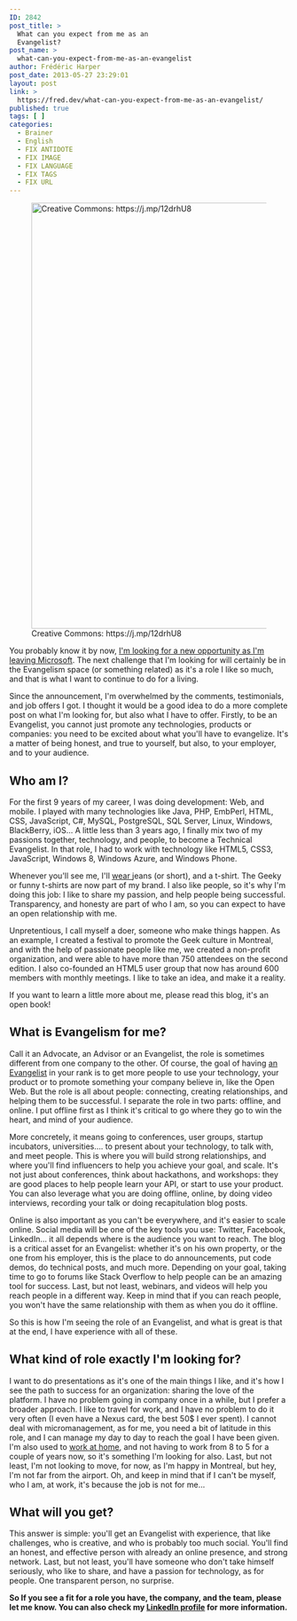 ```yaml
---
ID: 2842
post_title: >
  What can you expect from me as an
  Evangelist?
post_name: >
  what-can-you-expect-from-me-as-an-evangelist
author: Frédéric Harper
post_date: 2013-05-27 23:29:01
layout: post
link: >
  https://fred.dev/what-can-you-expect-from-me-as-an-evangelist/
published: true
tags: [ ]
categories:
  - Brainer
  - English
  - FIX ANTIDOTE
  - FIX IMAGE
  - FIX LANGUAGE
  - FIX TAGS
  - FIX URL
---
```

<figure><img src="http://fred.dev/wp-content/uploads/2013/05/4016547286_b3f0b04831_b.jpg" alt="Creative Commons: https://j.mp/12drhU8" width="1024" height="768" /><figcaption>Creative Commons: https://j.mp/12drhU8</figcaption></figure>
You probably know it by now, <a title="I’m leaving Microsoft, looking for a new opportunity" href="http://fred.dev/im-leaving-microsoft-looking-for-a-new-opportunity/">I'm looking for a new opportunity as I'm leaving Microsoft</a>. The next challenge that I'm looking for will certainly be in the Evangelism space (or something related) as it's a role I like so much, and that is what I want to continue to do for a living.

Since the announcement, I'm overwhelmed by the comments, testimonials, and job offers I got. I thought it would be a good idea to do a more complete post on what I'm looking for, but also what I have to offer. Firstly, to be an Evangelist, you cannot just promote any technologies, products or companies: you need to be excited about what you'll have to evangelize. It's a matter of being honest, and true to yourself, but also, to your employer, and to your audience.
<h2>Who am I?</h2>
For the first 9 years of my career, I was doing development: Web, and mobile. I played with many technologies like Java, PHP, EmbPerl, HTML, CSS, JavaScript, C#, MySQL, PostgreSQL, SQL Server, Linux, Windows, BlackBerry, iOS… A little less than 3 years ago, I finally mix two of my passions together, technology, and people, to become a Technical Evangelist. In that role, I had to work with technology like HTML5, CSS3, JavaScript, Windows 8, Windows Azure, and Windows Phone.

Whenever you'll see me, I'll <a title="The most dressed I can be" href="https://fred.dev/the-most-dressed-i-can-be/">wear </a>jeans (or short), and a t-shirt. The Geeky or funny t-shirts are now part of my brand. I also like people, so it's why I'm doing this job: I like to share my passion, and help people being successful. Transparency, and honesty are part of who I am, so you can expect to have an open relationship with me.

Unpretentious, I call myself a doer, someone who make things happen. As an example, I created a festival to promote the Geek culture in Montreal, and with the help of passionate people like me, we created a non-profit organization, and were able to have more than 750 attendees on the second edition. I also co-founded an HTML5 user group that now has around 600 members with monthly meetings. I like to take an idea, and make it a reality.

If you want to learn a little more about me, please read this blog, it's an open book!
<h2>What is Evangelism for me?</h2>
Call it an Advocate, an Advisor or an Evangelist, the role is sometimes different from one company to the other. Of course, the goal of having <a title="So you want to be an Evangelist?" href="http://fred.dev/so-you-want-to-be-an-evangelist/">an Evangelist</a> in your rank is to get more people to use your technology, your product or to promote something your company believe in, like the Open Web. But the role is all about people: connecting, creating relationships, and helping them to be successful. I separate the role in two parts: offline, and online. I put offline first as I think it's critical to go where they go to win the heart, and mind of your audience.

More concretely, it means going to conferences, user groups, startup incubators, universities…. to present about your technology, to talk with, and meet people. This is where you will build strong relationships, and where you'll find influencers to help you achieve your goal, and scale. It's not just about conferences, think about hackathons, and workshops: they are good places to help people learn your API, or start to use your product. You can also leverage what you are doing offline, online, by doing video interviews, recording your talk or doing recapitulation blog posts.

Online is also important as you can't be everywhere, and it's easier to scale online. Social media will be one of the key tools you use: Twitter, Facebook, LinkedIn… it all depends where is the audience you want to reach. The blog is a critical asset for an Evangelist: whether it's on his own property, or the one from his employer, this is the place to do announcements, put code demos, do technical posts, and much more. Depending on your goal, taking time to go to forums like Stack Overflow to help people can be an amazing tool for success. Last, but not least, webinars, and videos will help you reach people in a different way. Keep in mind that if you can reach people, you won't have the same relationship with them as when you do it offline.

So this is how I'm seeing the role of an Evangelist, and what is great is that at the end, I have experience with all of these.
<h2>What kind of role exactly I'm looking for?</h2>
I want to do presentations as it's one of the main things I like, and it's how I see the path to success for an organization: sharing the love of the platform. I have no problem going in company once in a while, but I prefer a broader approach. I like to travel for work, and I have no problem to do it very often (I even have a Nexus card, the best 50$ I ever spent). I cannot deal with micromanagement, as for me, you need a bit of latitude in this role, and I can manage my day to day to reach the goal I have been given. I'm also used to <a title="So you want to work at home?" href="https://fred.dev/so-you-want-to-work-at-home/">work at home</a>, and not having to work from 8 to 5 for a couple of years now, so it's something I'm looking for also. Last, but not least, I'm not looking to move, for now, as I'm happy in Montreal, but hey, I'm not far from the airport. Oh, and keep in mind that if I can't be myself, who I am, at work, it's because the job is not for me…
<h2>What will you get?</h2>
This answer is simple: you'll get an Evangelist with experience, that like challenges, who is creative, and who is probably too much social. You'll find an honest, and effective person with already an online presence, and strong network. Last, but not least, you'll have someone who don't take himself seriously, who like to share, and have a passion for technology, as for people. One transparent person, no surprise.

<strong>So If you see a fit for a role you have, the company, and the team, please let me know. You can also check my <a href="https://linkedin.com/in/fredericharper" target="_blank" rel="noopener noreferrer">LinkedIn profile</a> for more information.</strong>